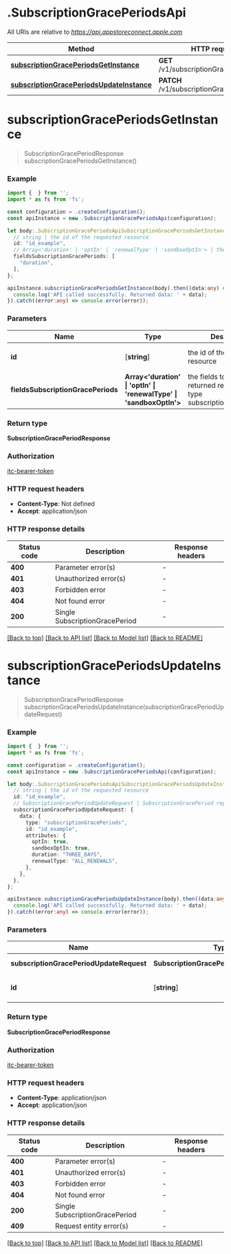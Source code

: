 # .SubscriptionGracePeriodsApi

All URIs are relative to *https://api.appstoreconnect.apple.com*

Method | HTTP request | Description
------------- | ------------- | -------------
[**subscriptionGracePeriodsGetInstance**](SubscriptionGracePeriodsApi.md#subscriptionGracePeriodsGetInstance) | **GET** /v1/subscriptionGracePeriods/{id} | 
[**subscriptionGracePeriodsUpdateInstance**](SubscriptionGracePeriodsApi.md#subscriptionGracePeriodsUpdateInstance) | **PATCH** /v1/subscriptionGracePeriods/{id} | 


# **subscriptionGracePeriodsGetInstance**
> SubscriptionGracePeriodResponse subscriptionGracePeriodsGetInstance()


### Example


```typescript
import {  } from '';
import * as fs from 'fs';

const configuration = .createConfiguration();
const apiInstance = new .SubscriptionGracePeriodsApi(configuration);

let body:.SubscriptionGracePeriodsApiSubscriptionGracePeriodsGetInstanceRequest = {
  // string | the id of the requested resource
  id: "id_example",
  // Array<'duration' | 'optIn' | 'renewalType' | 'sandboxOptIn'> | the fields to include for returned resources of type subscriptionGracePeriods (optional)
  fieldsSubscriptionGracePeriods: [
    "duration",
  ],
};

apiInstance.subscriptionGracePeriodsGetInstance(body).then((data:any) => {
  console.log('API called successfully. Returned data: ' + data);
}).catch((error:any) => console.error(error));
```


### Parameters

Name | Type | Description  | Notes
------------- | ------------- | ------------- | -------------
 **id** | [**string**] | the id of the requested resource | defaults to undefined
 **fieldsSubscriptionGracePeriods** | **Array<&#39;duration&#39; &#124; &#39;optIn&#39; &#124; &#39;renewalType&#39; &#124; &#39;sandboxOptIn&#39;>** | the fields to include for returned resources of type subscriptionGracePeriods | (optional) defaults to undefined


### Return type

**SubscriptionGracePeriodResponse**

### Authorization

[itc-bearer-token](README.md#itc-bearer-token)

### HTTP request headers

 - **Content-Type**: Not defined
 - **Accept**: application/json


### HTTP response details
| Status code | Description | Response headers |
|-------------|-------------|------------------|
**400** | Parameter error(s) |  -  |
**401** | Unauthorized error(s) |  -  |
**403** | Forbidden error |  -  |
**404** | Not found error |  -  |
**200** | Single SubscriptionGracePeriod |  -  |

[[Back to top]](#) [[Back to API list]](README.md#documentation-for-api-endpoints) [[Back to Model list]](README.md#documentation-for-models) [[Back to README]](README.md)

# **subscriptionGracePeriodsUpdateInstance**
> SubscriptionGracePeriodResponse subscriptionGracePeriodsUpdateInstance(subscriptionGracePeriodUpdateRequest)


### Example


```typescript
import {  } from '';
import * as fs from 'fs';

const configuration = .createConfiguration();
const apiInstance = new .SubscriptionGracePeriodsApi(configuration);

let body:.SubscriptionGracePeriodsApiSubscriptionGracePeriodsUpdateInstanceRequest = {
  // string | the id of the requested resource
  id: "id_example",
  // SubscriptionGracePeriodUpdateRequest | SubscriptionGracePeriod representation
  subscriptionGracePeriodUpdateRequest: {
    data: {
      type: "subscriptionGracePeriods",
      id: "id_example",
      attributes: {
        optIn: true,
        sandboxOptIn: true,
        duration: "THREE_DAYS",
        renewalType: "ALL_RENEWALS",
      },
    },
  },
};

apiInstance.subscriptionGracePeriodsUpdateInstance(body).then((data:any) => {
  console.log('API called successfully. Returned data: ' + data);
}).catch((error:any) => console.error(error));
```


### Parameters

Name | Type | Description  | Notes
------------- | ------------- | ------------- | -------------
 **subscriptionGracePeriodUpdateRequest** | **SubscriptionGracePeriodUpdateRequest**| SubscriptionGracePeriod representation |
 **id** | [**string**] | the id of the requested resource | defaults to undefined


### Return type

**SubscriptionGracePeriodResponse**

### Authorization

[itc-bearer-token](README.md#itc-bearer-token)

### HTTP request headers

 - **Content-Type**: application/json
 - **Accept**: application/json


### HTTP response details
| Status code | Description | Response headers |
|-------------|-------------|------------------|
**400** | Parameter error(s) |  -  |
**401** | Unauthorized error(s) |  -  |
**403** | Forbidden error |  -  |
**404** | Not found error |  -  |
**200** | Single SubscriptionGracePeriod |  -  |
**409** | Request entity error(s) |  -  |

[[Back to top]](#) [[Back to API list]](README.md#documentation-for-api-endpoints) [[Back to Model list]](README.md#documentation-for-models) [[Back to README]](README.md)


